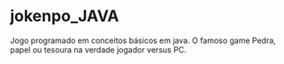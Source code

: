 # jokenpo_JAVA
Jogo programado em conceitos básicos em java. O famoso game Pedra, papel ou tesoura na verdade jogador versus PC.
